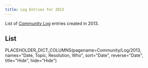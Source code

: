 ```yaml
---
title: Log Entries for 2013
---
```



List of [Community Log](/Community/Logs) entries created in 2013.



## List

PLACEHOLDER_DICT_COLUMNS(pagename=Community/Log/2013, names="Date, Topic, Resolution, Who", sort="Date", reverse="Date", title="Hide", hide="Hide")
